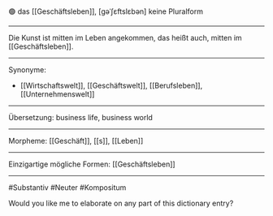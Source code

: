 🟢 das [[Geschäftsleben]], [gəˈʃɛftslɛbən]
keine Pluralform

---

Die Kunst ist mitten im Leben angekommen, das heißt auch, mitten im [[Geschäftsleben]].

---

Synonyme:

- [[Wirtschaftswelt]], [[Geschäftswelt]], [[Berufsleben]], [[Unternehmenswelt]]

---

Übersetzung: business life, business world

---

Morpheme:
[[Geschäft]], [[s]], [[Leben]]

---

Einzigartige mögliche Formen: [[Geschäftsleben]]

---

#Substantiv #Neuter #Kompositum

Would you like me to elaborate on any part of this dictionary entry?
